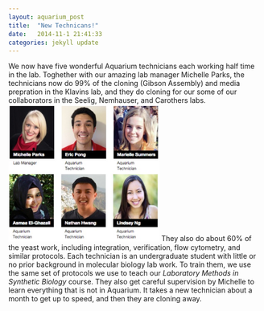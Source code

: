 ```yaml
---
layout: aquarium_post
title:  "New Technicans!"
date:   2014-11-1 21:41:33
categories: jekyll update
---
```


We now have five wonderful Aquarium technicians each working half time in the lab. Toghether with our amazing lab manager Michelle Parks, the technicians now do 99% of the cloning (Gibson Assembly) and media prepration in the Klavins lab, and they do cloning for our some of our collaborators in the Seelig, Nemhauser, and Carothers labs.
<img src='/images/aquarium_techs_fall_2014.jpg' class='image' style='width: 300px'></img>
They also do about 60% of the yeast work, including integration, verification, flow cytometry, and similar protocols. Each technician is an undergraduate student with little or no prior background in molecular biology lab work. To train them, we use the same set of protocols we use to teach our <i>Laboratory Methods in Synthetic Biology</i> course. They also get careful supervision by Michelle to learn everything that is not in Aquarium. It takes a new technician about a month to get up to speed, and then they are cloning away.